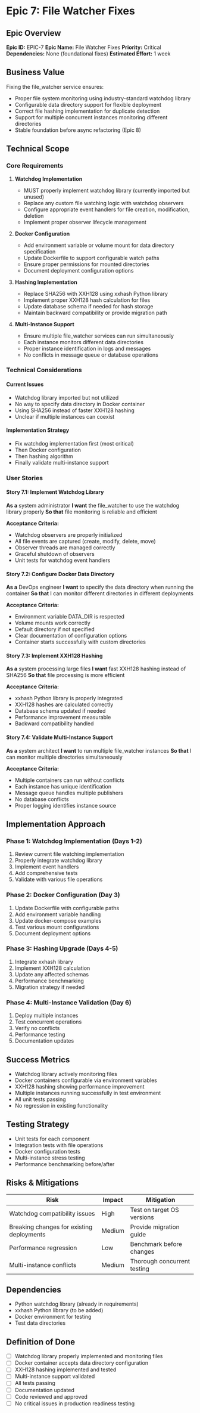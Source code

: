 # Epic 7: File Watcher Fixes

## Epic Overview
**Epic ID:** EPIC-7
**Epic Name:** File Watcher Fixes
**Priority:** Critical
**Dependencies:** None (foundational fixes)
**Estimated Effort:** 1 week

## Business Value
Fixing the file_watcher service ensures:
- Proper file system monitoring using industry-standard watchdog library
- Configurable data directory support for flexible deployment
- Correct file hashing implementation for duplicate detection
- Support for multiple concurrent instances monitoring different directories
- Stable foundation before async refactoring (Epic 8)

## Technical Scope

### Core Requirements
1. **Watchdog Implementation**
   - MUST properly implement watchdog library (currently imported but unused)
   - Replace any custom file watching logic with watchdog observers
   - Configure appropriate event handlers for file creation, modification, deletion
   - Implement proper observer lifecycle management

2. **Docker Configuration**
   - Add environment variable or volume mount for data directory specification
   - Update Dockerfile to support configurable watch paths
   - Ensure proper permissions for mounted directories
   - Document deployment configuration options

3. **Hashing Implementation**
   - Replace SHA256 with XXH128 using xxhash Python library
   - Implement proper XXH128 hash calculation for files
   - Update database schema if needed for hash storage
   - Maintain backward compatibility or provide migration path

4. **Multi-Instance Support**
   - Ensure multiple file_watcher services can run simultaneously
   - Each instance monitors different data directories
   - Proper instance identification in logs and messages
   - No conflicts in message queue or database operations

### Technical Considerations

#### Current Issues
- Watchdog library imported but not utilized
- No way to specify data directory in Docker container
- Using SHA256 instead of faster XXH128 hashing
- Unclear if multiple instances can coexist

#### Implementation Strategy
- Fix watchdog implementation first (most critical)
- Then Docker configuration
- Then hashing algorithm
- Finally validate multi-instance support

### User Stories

#### Story 7.1: Implement Watchdog Library
**As a** system administrator
**I want** the file_watcher to use the watchdog library properly
**So that** file monitoring is reliable and efficient

**Acceptance Criteria:**
- Watchdog observers are properly initialized
- All file events are captured (create, modify, delete, move)
- Observer threads are managed correctly
- Graceful shutdown of observers
- Unit tests for watchdog event handlers

#### Story 7.2: Configure Docker Data Directory
**As a** DevOps engineer
**I want** to specify the data directory when running the container
**So that** I can monitor different directories in different deployments

**Acceptance Criteria:**
- Environment variable DATA_DIR is respected
- Volume mounts work correctly
- Default directory if not specified
- Clear documentation of configuration options
- Container starts successfully with custom directories

#### Story 7.3: Implement XXH128 Hashing
**As a** system processing large files
**I want** fast XXH128 hashing instead of SHA256
**So that** file processing is more efficient

**Acceptance Criteria:**
- xxhash Python library is properly integrated
- XXH128 hashes are calculated correctly
- Database schema updated if needed
- Performance improvement measurable
- Backward compatibility handled

#### Story 7.4: Validate Multi-Instance Support
**As a** system architect
**I want** to run multiple file_watcher instances
**So that** I can monitor multiple directories simultaneously

**Acceptance Criteria:**
- Multiple containers can run without conflicts
- Each instance has unique identification
- Message queue handles multiple publishers
- No database conflicts
- Proper logging identifies instance source

## Implementation Approach

### Phase 1: Watchdog Implementation (Days 1-2)
1. Review current file watching implementation
2. Properly integrate watchdog library
3. Implement event handlers
4. Add comprehensive tests
5. Validate with various file operations

### Phase 2: Docker Configuration (Day 3)
1. Update Dockerfile with configurable paths
2. Add environment variable handling
3. Update docker-compose examples
4. Test various mount configurations
5. Document deployment options

### Phase 3: Hashing Upgrade (Days 4-5)
1. Integrate xxhash library
2. Implement XXH128 calculation
3. Update any affected schemas
4. Performance benchmarking
5. Migration strategy if needed

### Phase 4: Multi-Instance Validation (Day 6)
1. Deploy multiple instances
2. Test concurrent operations
3. Verify no conflicts
4. Performance testing
5. Documentation updates

## Success Metrics
- Watchdog library actively monitoring files
- Docker containers configurable via environment variables
- XXH128 hashing showing performance improvement
- Multiple instances running successfully in test environment
- All unit tests passing
- No regression in existing functionality

## Testing Strategy
- Unit tests for each component
- Integration tests with file operations
- Docker configuration tests
- Multi-instance stress testing
- Performance benchmarking before/after

## Risks & Mitigations
| Risk | Impact | Mitigation |
|------|--------|------------|
| Watchdog compatibility issues | High | Test on target OS versions |
| Breaking changes for existing deployments | Medium | Provide migration guide |
| Performance regression | Low | Benchmark before changes |
| Multi-instance conflicts | Medium | Thorough concurrent testing |

## Dependencies
- Python watchdog library (already in requirements)
- xxhash Python library (to be added)
- Docker environment for testing
- Test data directories

## Definition of Done
- [ ] Watchdog library properly implemented and monitoring files
- [ ] Docker container accepts data directory configuration
- [ ] XXH128 hashing implemented and tested
- [ ] Multi-instance support validated
- [ ] All tests passing
- [ ] Documentation updated
- [ ] Code reviewed and approved
- [ ] No critical issues in production readiness testing
